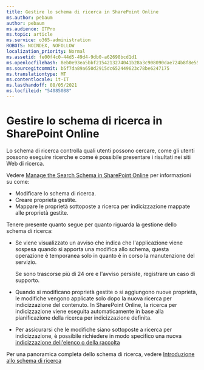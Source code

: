 ```yaml
---
title: Gestire lo schema di ricerca in SharePoint Online
ms.author: pebaum
author: pebaum
ms.audience: ITPro
ms.topic: article
ms.service: o365-administration
ROBOTS: NOINDEX, NOFOLLOW
localization_priority: Normal
ms.assetid: fe00f4c0-44d5-49d4-9db0-a62698bcd1d1
ms.openlocfilehash: 8eb0e93ea5bbf2154213274041b28a3c908090dae724b8f8e55fa2fb05f16d86
ms.sourcegitcommit: b5f7da89a650d2915dc652449623c78be6247175
ms.translationtype: MT
ms.contentlocale: it-IT
ms.lasthandoff: 08/05/2021
ms.locfileid: "54085088"
---
```

# <a name="manage-search-schema-in-sharepoint-online"></a>Gestire lo schema di ricerca in SharePoint Online

Lo schema di ricerca controlla quali utenti possono cercare, come gli utenti possono eseguire ricerche e come è possibile presentare i risultati nei siti Web di ricerca. 

Vedere [Manage the Search Schema in SharePoint Online](https://docs.microsoft.com/sharepoint/manage-search-schema) per informazioni su come: 
- Modificare lo schema di ricerca.
- Creare proprietà gestite.
- Mappare le proprietà sottoposte a ricerca per indicizzazione mappate alle proprietà gestite.

Tenere presente quanto segue per quanto riguarda la gestione dello schema di ricerca:

- Se viene visualizzato un  avviso che indica che l'applicazione viene sospesa quando si apporta una modifica allo schema, questa operazione è temporanea solo in quanto è in corso la manutenzione del servizio. 

    Se sono trascorse più di 24 ore e l'avviso persiste, registrare un caso di supporto.
- Quando si modificano proprietà gestite o si aggiungono nuove proprietà, le modifiche vengono applicate solo dopo la nuova ricerca per indicizzazione del contenuto. In SharePoint Online, la ricerca per indicizzazione viene eseguita automaticamente in base alla pianificazione della ricerca per indicizzazione definita.
- Per assicurarsi che le modifiche siano sottoposte a ricerca per indicizzazione, è possibile richiedere in modo specifico una nuova [indicizzazione dell'elenco o della raccolta](https://docs.microsoft.com/sharepoint/manage-search-schema#request-re-indexing-of-a-document-library-or-list) 

Per una panoramica completa dello schema di ricerca, vedere [Introduzione allo schema di ricerca](https://blogs.technet.microsoft.com/tothesharepoint/2012/11/25/introducing-search-schema-for-sharepoint-2013/) 


